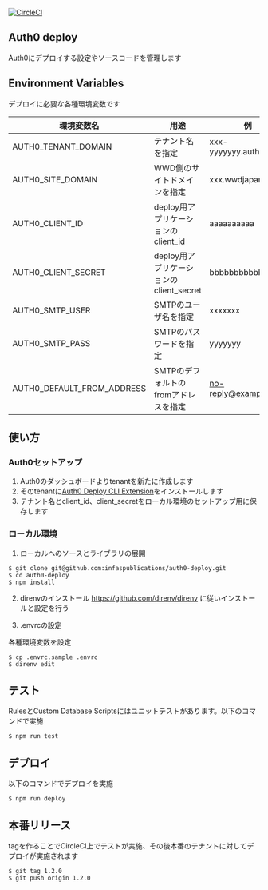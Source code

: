 [![CircleCI](https://circleci.com/gh/infaspublications/auth0-deploy.svg?style=svg&circle-token=e972049af853ac9a4890233a9d52660d00f93d5f)](https://circleci.com/gh/infaspublications/auth0-deploy)

## Auth0 deploy
Auth0にデプロイする設定やソースコードを管理します

## Environment Variables
デプロイに必要な各種環境変数です

|環境変数名  |用途  |例 |
|---|---|---|
|AUTH0_TENANT_DOMAIN|テナント名を指定|xxx-yyyyyyy.auth0.com|
|AUTH0_SITE_DOMAIN|WWD側のサイトドメインを指定|xxx.wwdjapan.com|
|AUTH0_CLIENT_ID|deploy用アプリケーションのclient_id|aaaaaaaaaa|
|AUTH0_CLIENT_SECRET|deploy用アプリケーションのclient_secret|bbbbbbbbbbbb|
|AUTH0_SMTP_USER|SMTPのユーザ名を指定|xxxxxxx|
|AUTH0_SMTP_PASS|SMTPのパスワードを指定|yyyyyyy|
|AUTH0_DEFAULT_FROM_ADDRESS|SMTPのデフォルトのfromアドレスを指定|no-reply@example.com|

## 使い方
### Auth0セットアップ
1. Auth0のダッシュボードよりtenantを新たに作成します
2. そのtenantに[Auth0 Deploy CLI Extension](https://github.com/auth0-extensions/auth0-deploy-cli-extension)をインストールします
3. テナント名とclient_id、client_secretをローカル環境のセットアップ用に保存します

### ローカル環境

1. ローカルへのソースとライブラリの展開

```
$ git clone git@github.com:infaspublications/auth0-deploy.git
$ cd auth0-deploy
$ npm install
```

2. direnvのインストール
https://github.com/direnv/direnv に従いインストールと設定を行う

3. .envrcの設定

各種環境変数を設定
```
$ cp .envrc.sample .envrc
$ direnv edit
```

## テスト
RulesとCustom Database Scriptsにはユニットテストがあります。以下のコマンドで実施

```
$ npm run test
```

## デプロイ

以下のコマンドでデプロイを実施
```
$ npm run deploy
```

## 本番リリース
tagを作ることでCircleCI上でテストが実施、その後本番のテナントに対してデプロイが実施されます

```
$ git tag 1.2.0
$ git push origin 1.2.0
```
